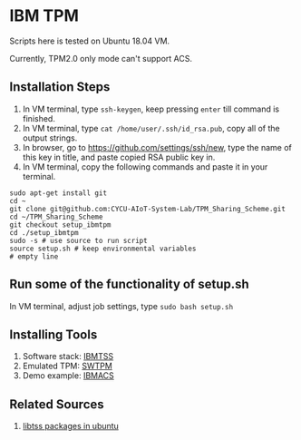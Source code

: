 # IBM TPM

Scripts here is tested on Ubuntu 18.04 VM.

Currently, TPM2.0 only mode can't support ACS.

## Installation Steps

1. In VM terminal, type ```ssh-keygen```, keep pressing ```enter``` till command is finished.
2. In VM terminal, type ```cat /home/user/.ssh/id_rsa.pub```, copy all of the output strings.
3. In browser, go to <https://github.com/settings/ssh/new>, type the name of this key in title, and paste copied RSA public key in.
4. In VM terminal, copy the following commands and paste it in your terminal.
```
sudo apt-get install git
cd ~
git clone git@github.com:CYCU-AIoT-System-Lab/TPM_Sharing_Scheme.git
cd ~/TPM_Sharing_Scheme
git checkout setup_ibmtpm
cd ./setup_ibmtpm
sudo -s # use source to run script
source setup.sh # keep environmental variables
# empty line
```

## Run some of the functionality of setup.sh

In VM terminal, adjust job settings, type ```sudo bash setup.sh```

## Installing Tools

1. Software stack: [IBMTSS](https://github.com/kgoldman/ibmtss)
2. Emulated TPM: [SWTPM](https://github.com/stefanberger/swtpm)
3. Demo example: [IBMACS](https://github.com/kgoldman/acs)

## Related Sources

1. [libtss packages in ubuntu](https://packages.ubuntu.com/search?keywords=libtss&searchon=names)
